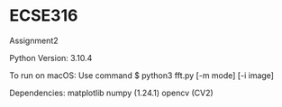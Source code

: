 # ECSE316
Assignment2

Python Version: 3.10.4

To run on macOS:
    Use command $ python3 fft.py [-m mode] [-i image]

Dependencies:
    matplotlib
    numpy (1.24.1)
    opencv (CV2)